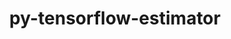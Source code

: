 ---
title: "py-tensorflow-estimator"
layout: cache
categories: [package, develop-2023-08-13]
meta: {"versions": ["2.10"], "compilers": ["gcc@=11.3.0"], "oss": ["ubuntu22.04"], "platforms": ["linux"], "targets": ["x86_64_v3"], "stacks": ["ml-linux-x86_64-cpu", "ml-linux-x86_64-cuda", "ml-linux-x86_64-rocm", "root"], "num_specs": 2, "num_specs_by_stack": {"ml-linux-x86_64-cuda": 1, "root": 2, "ml-linux-x86_64-rocm": 1, "ml-linux-x86_64-cpu": 1}}
spec_details: [{"hash": "epho7mtrqus7j5nmkn3wfkmrurk7eorz", "compiler": "gcc@=11.3.0", "versions": ["2.10"], "os": "ubuntu22.04", "platform": "linux", "target": "x86_64_v3", "variants": ["build_system=generic"], "stacks": ["ml-linux-x86_64-cuda", "root"], "size": "-", "tarball": "https://binaries.spack.io/releases/develop-2023-08-13/build_cache/linux-ubuntu22.04-x86_64_v3/gcc-11.3.0/py-tensorflow-estimator-2.10/linux-ubuntu22.04-x86_64_v3-gcc-11.3.0-py-tensorflow-estimator-2.10-epho7mtrqus7j5nmkn3wfkmrurk7eorz.spack"}, {"hash": "zknksbjkocph7yr4ia3qmsoys2kpql4o", "compiler": "gcc@=11.3.0", "versions": ["2.10"], "os": "ubuntu22.04", "platform": "linux", "target": "x86_64_v3", "variants": ["build_system=generic"], "stacks": ["ml-linux-x86_64-rocm", "root", "ml-linux-x86_64-cpu"], "size": "-", "tarball": "https://binaries.spack.io/releases/develop-2023-08-13/build_cache/linux-ubuntu22.04-x86_64_v3/gcc-11.3.0/py-tensorflow-estimator-2.10/linux-ubuntu22.04-x86_64_v3-gcc-11.3.0-py-tensorflow-estimator-2.10-zknksbjkocph7yr4ia3qmsoys2kpql4o.spack"}]
---
